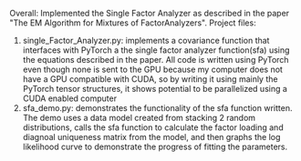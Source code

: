Overall: Implemented the Single Factor Analyzer as described in the paper "The EM Algorithm for Mixtures of FactorAnalyzers".
Project files: 
1) single_Factor_Analyzer.py: implements a covariance function that interfaces with PyTorch a the single factor analyzer function(sfa) using the equations described in the paper. All code is written using PyTorch even though none is sent to the GPU because my computer does not have a GPU compatible with CUDA, so by writing it using mainly the PyTorch tensor structures, it shows potential to be parallelized using a CUDA enabled computer
2) sfa_demo.py: demonstrates the functionality of the sfa function written. The demo uses a data model created from stacking 2 random distributions, calls the sfa function to calculate the factor loading and diagnoal uniqueness matrix from the model, and then graphs the log likelihood curve to demonstrate the progress of fitting the parameters. 
